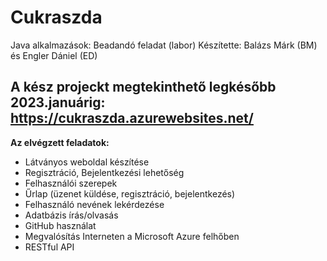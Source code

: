 # Cukraszda
Java alkalmazások: Beadandó feladat (labor)
Készítette: Balázs Márk (BM) és Engler Dániel (ED)

A kész projeckt megtekinthető legkésőbb 2023.januárig: https://cukraszda.azurewebsites.net/
-------------------------------------------------------------------------------------------

**Az elvégzett feladatok:**
- Látványos weboldal készítése
- Regisztráció, Bejelentkezési lehetőség
- Felhasználói szerepek
- Űrlap (üzenet küldése, regisztráció, bejelentkezés)
- Felhasználó nevének lekérdezése
- Adatbázis írás/olvasás
- GitHub használat
- Megvalósítás Interneten a Microsoft Azure felhőben
- RESTful API
